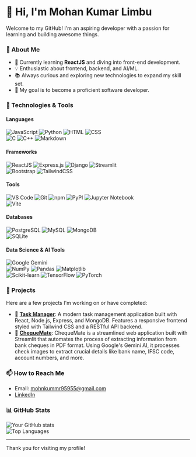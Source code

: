 # 👋 Hi, I'm Mohan Kumar Limbu  

Welcome to my GitHub! I'm an aspiring developer with a passion for learning and building awesome things.  

### 🚀 About Me  
- 🌱 Currently learning **ReactJS** and diving into front-end development.  
- 💡 Enthusiastic about frontend, backend, and AI/ML.  
- 📚 Always curious and exploring new technologies to expand my skill set.  
- 🎯 My goal is to become a proficient software developer.  

### 🔧 Technologies & Tools  

#### Languages  
![JavaScript](https://img.shields.io/badge/JavaScript-F7DF1E?logo=javascript&logoColor=black&style=for-the-badge) 
![Python](https://img.shields.io/badge/Python-3776AB?logo=python&logoColor=white&style=for-the-badge) 
![HTML](https://img.shields.io/badge/HTML-E34F26?logo=html5&logoColor=white&style=for-the-badge) 
![CSS](https://img.shields.io/badge/CSS-1572B6?logo=css3&logoColor=white&style=for-the-badge)  
![C](https://img.shields.io/badge/C-00599C?logo=c&logoColor=white&style=for-the-badge) 
![C++](https://img.shields.io/badge/C++-%2300599C.svg?logo=c%2B%2B&logoColor=white&style=for-the-badge) 
![Markdown](https://img.shields.io/badge/Markdown-%23000000.svg?logo=markdown&logoColor=white&style=for-the-badge)  

#### Frameworks  
![ReactJS](https://img.shields.io/badge/React-61DAFB?logo=react&logoColor=black&style=for-the-badge) 
![Express.js](https://img.shields.io/badge/Express.js-%23404d59.svg?logo=express&logoColor=%2361DAFB&style=for-the-badge) 
![Django](https://img.shields.io/badge/Django-092E20?logo=django&logoColor=white&style=for-the-badge) 
![Streamlit](https://img.shields.io/badge/Streamlit-FF4B4B?logo=streamlit&logoColor=white&style=for-the-badge)  
![Bootstrap](https://img.shields.io/badge/Bootstrap-7952B3?logo=bootstrap&logoColor=white&style=for-the-badge) 
![TailwindCSS](https://img.shields.io/badge/Tailwind%20CSS-%2338B2AC.svg?logo=tailwind-css&logoColor=white&style=for-the-badge)  

#### Tools  
![VS Code](https://img.shields.io/badge/VS%20Code-007ACC?logo=visual-studio-code&logoColor=white&style=for-the-badge) 
![Git](https://img.shields.io/badge/Git-F05032?logo=git&logoColor=white&style=for-the-badge) 
![npm](https://img.shields.io/badge/npm-CB3837?logo=npm&logoColor=white&style=for-the-badge) 
![PyPI](https://img.shields.io/badge/PyPI-3775A9?logo=pypi&logoColor=white&style=for-the-badge) 
![Jupyter Notebook](https://img.shields.io/badge/Jupyter-F37626?logo=jupyter&logoColor=white&style=for-the-badge)  
![Vite](https://img.shields.io/badge/Vite-646CFF?logo=vite&logoColor=white&style=for-the-badge)  

#### Databases  
![PostgreSQL](https://img.shields.io/badge/PostgreSQL-4169E1?logo=postgresql&logoColor=white&style=for-the-badge) 
![MySQL](https://img.shields.io/badge/MySQL-4479A1?logo=mysql&logoColor=white&style=for-the-badge) 
![MongoDB](https://img.shields.io/badge/MongoDB-47A248?logo=mongodb&logoColor=white&style=for-the-badge)  
![SQLite](https://img.shields.io/badge/SQLite-%2307405e.svg?logo=sqlite&logoColor=white&style=for-the-badge)  

#### Data Science & AI Tools  
![Google Gemini](https://img.shields.io/badge/Google%20Gemini-886FBF?logo=googlegemini&logoColor=white&style=for-the-badge)  
![NumPy](https://img.shields.io/badge/NumPy-4DABCF?logo=numpy&logoColor=white&style=for-the-badge) 
![Pandas](https://img.shields.io/badge/Pandas-150458?logo=pandas&logoColor=white&style=for-the-badge) 
![Matplotlib](https://custom-icon-badges.demolab.com/badge/Matplotlib-71D291?logo=matplotlib&logoColor=white&style=for-the-badge)  
![Scikit-learn](https://img.shields.io/badge/Scikit--learn-F7931E?logo=scikit-learn&logoColor=white&style=for-the-badge)
![TensorFlow](https://img.shields.io/badge/TensorFlow-FF6F00?logo=tensorflow&logoColor=white&style=for-the-badge)
![PyTorch](https://img.shields.io/badge/PyTorch-EE4C2C?logo=pytorch&logoColor=white&style=for-the-badge)


### 🌟 Projects  
Here are a few projects I'm working on or have completed:  
- 🔗 **[Task Manager](https://github.com/mohannn-sys/TaskManager.git)**: A modern task management application built with React, Node.js, Express, and MongoDB. Features a responsive frontend styled with Tailwind CSS and a RESTful API backend.  
- 🔗 **[ChequeMate](https://github.com/mohannn-sys/ChequeMate.git)**: ChequeMate is a streamlined web application built with Streamlit that automates the process of extracting information from bank cheques in PDF format. Using Google's Gemini AI, it processes check images to extract crucial details like bank name, IFSC code, account numbers, and more.

### 📫 How to Reach Me  
- Email: mohnkummr95955@gmail.com
- [LinkedIn](https://linkedin.com/in/mohan-kumar-6a7b44239)  

### 📊 GitHub Stats  
![Your GitHub stats](https://github-readme-stats.vercel.app/api?username=mohannn-sys&show_icons=true&theme=radical)  
![Top Languages](https://github-readme-stats.vercel.app/api/top-langs/?username=mohannn-sys&layout=compact&theme=radical)  

---

Thank you for visiting my profile! 


